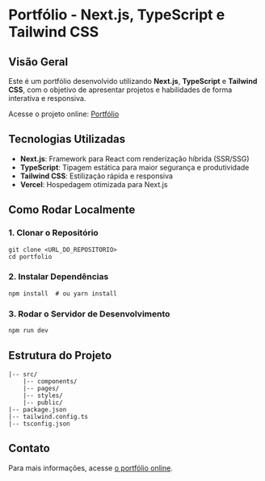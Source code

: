 # Portfólio - Next.js, TypeScript e Tailwind CSS

## Visão Geral
Este é um portfólio desenvolvido utilizando **Next.js**, **TypeScript** e **Tailwind CSS**, com o objetivo de apresentar projetos e habilidades de forma interativa e responsiva.

Acesse o projeto online: [Portfólio](https://portfolio-mbrigidio-git-main-maria-brigidios-projects.vercel.app/)

## Tecnologias Utilizadas
- **Next.js**: Framework para React com renderização híbrida (SSR/SSG)
- **TypeScript**: Tipagem estática para maior segurança e produtividade
- **Tailwind CSS**: Estilização rápida e responsiva
- **Vercel**: Hospedagem otimizada para Next.js

## Como Rodar Localmente

### 1. Clonar o Repositório
```
git clone <URL_DO_REPOSITORIO>
cd portfolio
```

### 2. Instalar Dependências
```
npm install  # ou yarn install
```

### 3. Rodar o Servidor de Desenvolvimento
```sh
npm run dev  
```

## Estrutura do Projeto
```
|-- src/
    |-- components/
    |-- pages/
    |-- styles/
    |-- public/
|-- package.json
|-- tailwind.config.ts
|-- tsconfig.json
```

## Contato
Para mais informações, acesse [o portfólio online](https://portfolio-mbrigidio-git-main-maria-brigidios-projects.vercel.app/).

